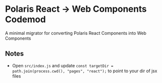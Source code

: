 # Polaris React -> Web Components Codemod

A minimal migrator for converting Polaris React Components into Web Components

## Notes

- Open `src/index.js` and update `const targetDir = path.join(process.cwd(), "pages", "react");` to point to your dir of jsx files
